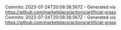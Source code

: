 Commits: 2023-07-24T20:08:38.567Z - Generated via https://github.com/marketplace/actions/artificial-grass
<br>
Commits: 2023-07-24T20:08:38.567Z - Generated via https://github.com/marketplace/actions/artificial-grass
<br>

